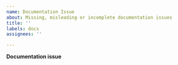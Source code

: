 ```yaml
---
name: Documentation Issue
about: Missing, misleading or incomplete documentation issues
title: ''
labels: docs
assignees: ''

---
```


**Documentation issue**
<!-- Before opening a new issue, please make sure you already checked -->
<!-- our documentation. -->
